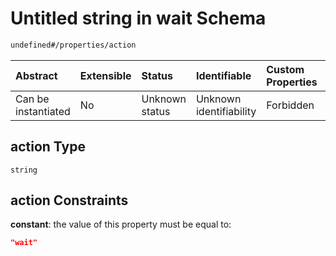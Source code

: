 # Untitled string in wait Schema

```txt
undefined#/properties/action
```



| Abstract            | Extensible | Status         | Identifiable            | Custom Properties | Additional Properties | Access Restrictions | Defined In                                                           |
| :------------------ | :--------- | :------------- | :---------------------- | :---------------- | :-------------------- | :------------------ | :------------------------------------------------------------------- |
| Can be instantiated | No         | Unknown status | Unknown identifiability | Forbidden         | Allowed               | none                | [wait\_v1.schema.json\*](wait_v1.schema.json "open original schema") |

## action Type

`string`

## action Constraints

**constant**: the value of this property must be equal to:

```json
"wait"
```
